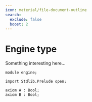 ```yaml
---
icon: material/file-document-outline
search:
  exclude: false
  boost: 2
---
```



# Engine type

Something interesting here...

```juvix
module engine;

import Stdlib.Prelude open;

axiom A : Bool;
axiom B : Bool;
```
